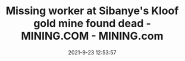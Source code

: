---
"title": "Missing worker at Sibanye's Kloof gold mine found dead - MINING.COM - MINING.com"
"date": "2021-9-23 12:53:57"
"feed_name": "GOOGLENEWSMINING"
"feed_website": "https://news.google.com/search?q=mining%2Bincident&hl=en-US&gl=US&ceid=US:en"
"feed_rss": "https://news.google.com/rss/search?q=mining%2Bincident&hl=en-US&gl=US&ceid=US:en"
"link": "https://www.mining.com/missing-worker-at-sibanyes-kloof-gold-mine-found-dead/"
"file": "_posts/2021-1-1-6a8e54ee863382c0b6fcd85abbef216bdd6be930.md"
"accident": "1"
"drilling": "0"
"dead": "1"
"injured": "0"
"where": "mining site"
---